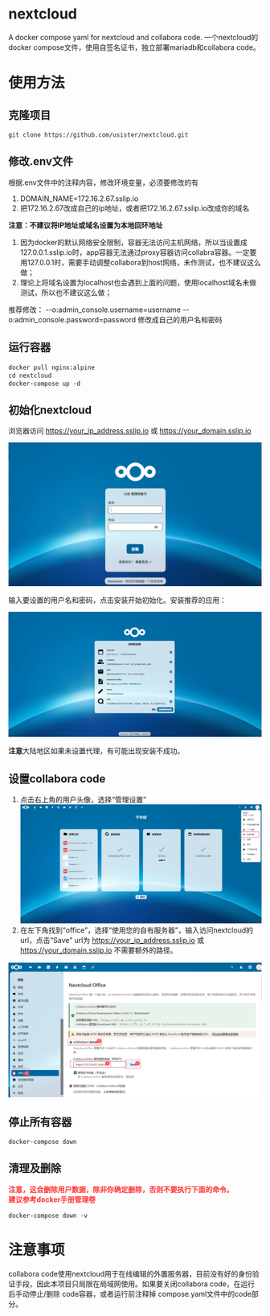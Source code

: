# nextcloud
A docker compose yaml for nextcloud and collabora code.
一个nextcloud的docker compose文件，使用自签名证书，独立部署mariadb和collabora code。
# 使用方法
## 克隆项目
    git clone https://github.com/usister/nextcloud.git
## 修改.env文件
根据.env文件中的注释内容，修改环境变量，必须要修改的有
1. DOMAIN_NAME=172.16.2.67.sslip.io
2. 把172.16.2.67改成自己的ip地址，或者把172.16.2.67.sslip.io改成你的域名

**注意：不建议将IP地址或域名设置为本地回环地址**
1. 因为docker的默认网络安全限制，容器无法访问主机网络，所以当设置成127.0.0.1.sslip.io时，app容器无法通过proxy容器访问collabra容器。一定要用127.0.0.1时，需要手动调整collabora到host网络，未作测试，也不建议这么做；
2. 理论上将域名设置为localhost也会遇到上面的问题，使用localhost域名未做测试，所以也不建议这么做；

推荐修改：
    --o:admin_console.username=username --o:admin_console.password=password
    修改成自己的用户名和密码
## 运行容器
    docker pull nginx:alpine
    cd nextcloud
    docker-compose up -d
## 初始化nextcloud
浏览器访问 https://your_ip_address.sslip.io 或 https://your_domain.sslip.io

![Initial_Iamge](https://raw.githubusercontent.com/usister/nextcloud/refs/heads/main/image/initial.png)

输入要设置的用户名和密码，点击安装开始初始化。安装推荐的应用：

![Install_Apps](https://github.com/usister/nextcloud/blob/main/image/install_recommend_apps.png?raw=true)

**注意**大陆地区如果未设置代理，有可能出现安装不成功。

## 设置collabora code
1. 点击右上角的用户头像，选择“管理设置”
![Setup_Code_1](https://github.com/usister/nextcloud/blob/main/image/setup_code_1.png?raw=true)
2. 在左下角找到“office”，选择“使用您的自有服务器”，输入访问nextcloud的url，点击“Save”
url为 https://your_ip_address.sslip.io 或 https://your_domain.sslip.io 不需要额外的路径。

![Setup_Code_2](https://github.com/usister/nextcloud/blob/main/image/setup_code_2.png?raw=true)

## 停止所有容器
    docker-compose down

## 清理及删除
**<font color=#FF3030>注意，这会删除用户数据，除非你确定删除，否则不要执行下面的命令。</br>建议参考docker手册管理卷</font>**

    docker-compose down -v

# 注意事项
collabora code使用nextcloud用于在线编辑的外置服务器，目前没有好的身份验证手段，因此本项目只局限在局域网使用。如果要关闭collabora code，在运行后手动停止/删除 code容器，或者运行前注释掉 compose.yaml文件中的code部分。

#